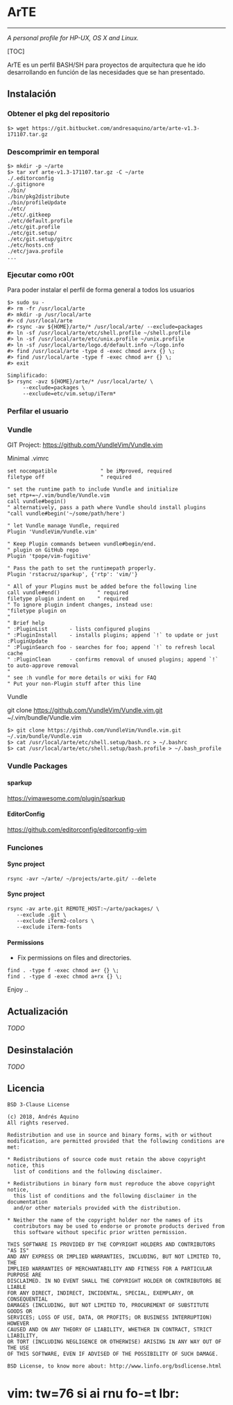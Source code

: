 # ArTE

------

*A personal profile for HP-UX, OS X and Linux.*

[TOC]

ArTE es un perfil BASH/SH para proyectos de arquitectura que he ido desarrollando en función de las necesidades que se han presentado.

## Instalación

### Obtener el pkg del repositorio

```shell
$> wget https://git.bitbucket.com/andresaquino/arte/arte-v1.3-171107.tar.gz

```

### Descomprimir en temporal

```shell
$> mkdir -p ~/arte
$> tar xvf arte-v1.3-171107.tar.gz -C ~/arte
./.editorconfig
./.gitignore
./bin/
./bin/pkg2distribute
./bin/profileUpdate
./etc/
./etc/.gitkeep
./etc/default.profile
./etc/git.profile
./etc/git.setup/
./etc/git.setup/gitrc
./etc/hosts.cnf
./etc/java.profile
...
```

### Ejecutar como r00t

Para poder instalar el perfil de forma general a todos los usuarios

```shell
$> sudo su -
#> rm -fr /usr/local/arte
#> mkdir -p /usr/local/arte
#> cd /usr/local/arte
#> rsync -av ${HOME}/arte/* /usr/local/arte/ --exclude=packages
#> ln -sf /usr/local/arte/etc/shell.profile ~/shell.profile
#> ln -sf /usr/local/arte/etc/unix.profile ~/unix.profile
#> ln -sf /usr/local/arte/logo.d/default.info ~/logo.info
#> find /usr/local/arte -type d -exec chmod a+rx {} \;
#> find /usr/local/arte -type f -exec chmod a+r {} \;
#> exit
```

```shell
Simplificado:
$> rsync -avz ${HOME}/arte/* /usr/local/arte/ \
     --exclude=packages \
     --exclude=etc/vim.setup/iTerm*
```

### Perfilar el usuario

### Vundle

GIT Project: https://github.com/VundleVim/Vundle.vim

Minimal .vimrc

```
set nocompatible              " be iMproved, required
filetype off                  " required

" set the runtime path to include Vundle and initialize
set rtp+=~/.vim/bundle/Vundle.vim
call vundle#begin()
" alternatively, pass a path where Vundle should install plugins
"call vundle#begin('~/some/path/here')

" let Vundle manage Vundle, required
Plugin 'VundleVim/Vundle.vim'

" Keep Plugin commands between vundle#begin/end.
" plugin on GitHub repo
Plugin 'tpope/vim-fugitive'

" Pass the path to set the runtimepath properly.
Plugin 'rstacruz/sparkup', {'rtp': 'vim/'}

" All of your Plugins must be added before the following line
call vundle#end()            " required
filetype plugin indent on    " required
" To ignore plugin indent changes, instead use:
"filetype plugin on
"
" Brief help
" :PluginList       - lists configured plugins
" :PluginInstall    - installs plugins; append `!` to update or just :PluginUpdate
" :PluginSearch foo - searches for foo; append `!` to refresh local cache
" :PluginClean      - confirms removal of unused plugins; append `!` to auto-approve removal
"
" see :h vundle for more details or wiki for FAQ
" Put your non-Plugin stuff after this line
```

Vundle

git clone https://github.com/VundleVim/Vundle.vim.git ~/.vim/bundle/Vundle.vim

```shell
$> git clone https://github.com/VundleVim/Vundle.vim.git ~/.vim/bundle/Vundle.vim
$> cat /usr/local/arte/etc/shell.setup/bash.rc > ~/.bashrc
$> cat /usr/local/arte/etc/shell.setup/bash.profile > ~/.bash_profile
```

### Vundle Packages

#### sparkup

https://vimawesome.com/plugin/sparkup

#### EditorConfig

https://github.com/editorconfig/editorconfig-vim



### Funciones

#### Sync project

```shell
rsync -avr ~/arte/ ~/projects/arte.git/ --delete

```

#### Sync project

```shell
rsync -av arte.git REMOTE_HOST:~/arte/packages/ \
   --exclude .git \
   --exclude iTerm2-colors \
   --exclude iTerm-fonts

```

#### Permissions

-  Fix permissions on files and directories. 

```shell
find . -type f -exec chmod a+r {} \;
find . -type d -exec chmod a+rx {} \;
```

Enjoy .. 

## Actualización

*TODO*

## Desinstalación

*TODO*

## Licencia

```
BSD 3-Clause License

(c) 2018, Andrés Aquino
All rights reserved.

Redistribution and use in source and binary forms, with or without
modification, are permitted provided that the following conditions are met:

* Redistributions of source code must retain the above copyright notice, this
  list of conditions and the following disclaimer.

* Redistributions in binary form must reproduce the above copyright notice,
  this list of conditions and the following disclaimer in the documentation
  and/or other materials provided with the distribution.

* Neither the name of the copyright holder nor the names of its
  contributors may be used to endorse or promote products derived from
  this software without specific prior written permission.

THIS SOFTWARE IS PROVIDED BY THE COPYRIGHT HOLDERS AND CONTRIBUTORS "AS IS"
AND ANY EXPRESS OR IMPLIED WARRANTIES, INCLUDING, BUT NOT LIMITED TO, THE
IMPLIED WARRANTIES OF MERCHANTABILITY AND FITNESS FOR A PARTICULAR PURPOSE ARE
DISCLAIMED. IN NO EVENT SHALL THE COPYRIGHT HOLDER OR CONTRIBUTORS BE LIABLE
FOR ANY DIRECT, INDIRECT, INCIDENTAL, SPECIAL, EXEMPLARY, OR CONSEQUENTIAL
DAMAGES (INCLUDING, BUT NOT LIMITED TO, PROCUREMENT OF SUBSTITUTE GOODS OR
SERVICES; LOSS OF USE, DATA, OR PROFITS; OR BUSINESS INTERRUPTION) HOWEVER
CAUSED AND ON ANY THEORY OF LIABILITY, WHETHER IN CONTRACT, STRICT LIABILITY,
OR TORT (INCLUDING NEGLIGENCE OR OTHERWISE) ARISING IN ANY WAY OUT OF THE USE
OF THIS SOFTWARE, EVEN IF ADVISED OF THE POSSIBILITY OF SUCH DAMAGE.

BSD License, to know more about: http://www.linfo.org/bsdlicense.html
```

# vim: tw=76 si ai rnu fo-=t lbr:

